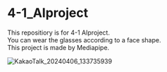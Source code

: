 # 4-1_AIproject
This repositiory is for 4-1 AIproject. <br>
You can wear the glasses according to a face shape.<br> 
This project is made by Mediapipe.<br>


![KakaoTalk_20240406_133735939](https://github.com/everydayday/4-1_AIproject/assets/96685431/295a7038-fa1a-4b51-90c0-137d9e8f085f)

